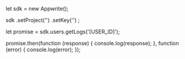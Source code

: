 let sdk = new Appwrite();

sdk
    .setProject('')
    .setKey('')
;

let promise = sdk.users.getLogs('[USER_ID]');

promise.then(function (response) {
    console.log(response);
}, function (error) {
    console.log(error);
});